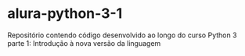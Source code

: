 # alura-python-3-1
Repositório contendo código desenvolvido ao longo do curso Python 3 parte 1: Introdução à nova versão da linguagem

